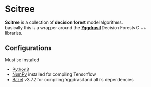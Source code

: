 # Scitree

**Scitree** is a collection of **decision forest** model algorithms.<br/>
basically this is a wrapper around the [**Yggdrasil**](https://github.com/google/yggdrasil-decision-forests) Decision Forests C ++ libraries.

## Configurations

Must be installed
* [Python3](https://www.python.org/downloads/)
* [NumPy](https://numpy.org/) installed for compiling Tensorflow
* [Bazel](https://bazel.build/) v3.7.2 for compiling Yggdrasil and all its dependencies

